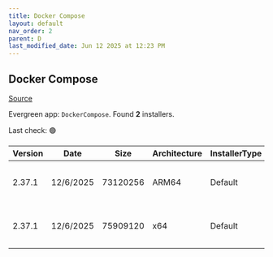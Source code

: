 ```yaml
---
title: Docker Compose
layout: default
nav_order: 2
parent: D
last_modified_date: Jun 12 2025 at 12:23 PM
---
```


## Docker Compose

[Source](https://github.com/docker/compose)

Evergreen app: `DockerCompose`. Found **2** installers.

Last check: 🟢

| Version | Date      | Size     | Architecture | InstallerType | Type | URI                                                                                                                                                                                              |
| ------- | --------- | -------- | ------------ | ------------- | ---- | ------------------------------------------------------------------------------------------------------------------------------------------------------------------------------------------------ |
| 2.37.1  | 12/6/2025 | 73120256 | ARM64        | Default       | exe  | [https://github.com/docker/compose/releases/download/v2.37.1/docker-compose-windows-aarch64.exe](https://github.com/docker/compose/releases/download/v2.37.1/docker-compose-windows-aarch64.exe) |
| 2.37.1  | 12/6/2025 | 75909120 | x64          | Default       | exe  | [https://github.com/docker/compose/releases/download/v2.37.1/docker-compose-windows-x86_64.exe](https://github.com/docker/compose/releases/download/v2.37.1/docker-compose-windows-x86_64.exe)   |
